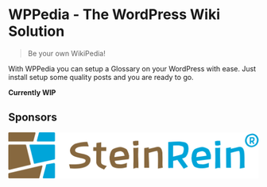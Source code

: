 # WPPedia - The WordPress Wiki Solution

> Be your own WikiPedia!

With WPPedia you can setup a Glossary on your WordPress with ease. Just install setup some quality posts and you are ready to go.

**Currently WIP**

## Sponsors
[![SteinRein](https://raw.githubusercontent.com/bfiessinger/wppedia/master/assets/img/steinrein-logo.svg?sanitize=true)](https://www.steinrein.com/)


